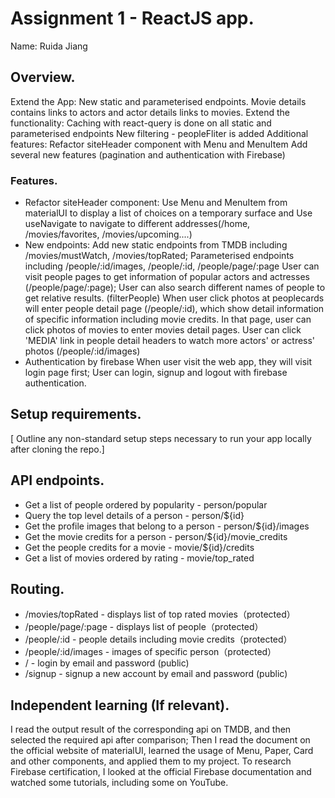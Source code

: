# Assignment 1 - ReactJS app.

Name: Ruida Jiang

## Overview.
Extend the App: 
    New static and parameterised endpoints.
    Movie details contains links to actors and actor details links to movies.
Extend the functionality:
    Caching with react-query is done on all static and parameterised endpoints
    New filtering - peopleFliter is added
Additional features:
    Refactor siteHeader component with Menu and MenuItem
    Add several new features (pagination and authentication with Firebase)

### Features.
+ Refactor siteHeader component: 
    Use Menu and MenuItem from materialUI to display a list of choices on a temporary surface and Use useNavigate to navigate to different addresses(/home, /movies/favorites, /movies/upcoming....)
+ New endpoints: 
    Add new static endpoints from TMDB including /movies/mustWatch, /movies/topRated; Parameterised endpoints including /people/:id/images, /people/:id, /people/page/:page
    User can visit people pages to get information of popular actors and actresses (/people/page/:page); User can also search different names of people to get relative results. (filterPeople)
    When user click photos at peoplecards will enter people detail page (/people/:id), which show detail information of specific information including movie credits. In that page, user can click photos of movies to enter movies detail pages. 
    User can click 'MEDIA' link in people detail headers to watch more actors' or actress' photos (/people/:id/images)
+ Authentication by firebase
    When user visit the web app, they will visit login page first; User can login, signup and logout with firebase authentication.

## Setup requirements.

[ Outline any non-standard setup steps necessary to run your app locally after cloning the repo.]

## API endpoints.

+ Get a list of people ordered by popularity - person/popular
+ Query the top level details of a person - person/${id}
+ Get the profile images that belong to a person - person/${id}/images
+ Get the movie credits for a person - person/${id}/movie_credits
+ Get the people credits for a movie - movie/${id}/credits
+ Get a list of movies ordered by rating - movie/top_rated

## Routing.

+ /movies/topRated - displays list of top rated movies（protected）
+ /people/page/:page - displays list of people（protected）
+ /people/:id - people details including movie credits（protected）
+ /people/:id/images - images of specific person（protected）
+ / - login by email and password (public)
+ /signup - signup a new account by email and password (public)

## Independent learning (If relevant).

I read the output result of the corresponding api on TMDB, and then selected the required api after comparison; Then I read the document on the official website of materialUI, learned the usage of Menu, Paper, Card and other components, and applied them to my project.
To research Firebase certification, I looked at the official Firebase documentation and watched some tutorials, including some on YouTube.